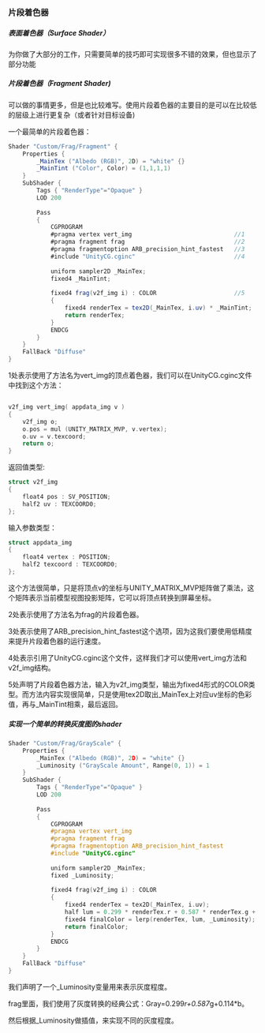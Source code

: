 ### 片段着色器

##### 表面着色器（Surface Shader）

为你做了大部分的工作，只需要简单的技巧即可实现很多不错的效果，但也显示了部分功能

##### 片段着色器（Fragment Shader)

可以做的事情更多，但是也比较难写。使用片段着色器的主要目的是可以在比较低的层级上进行更复杂（或者针对目标设备)

一个最简单的片段着色器：

```c#
Shader "Custom/Frag/Fragment" {
	Properties {
		_MainTex ("Albedo (RGB)", 2D) = "white" {}
		_MainTint ("Color", Color) = (1,1,1,1)
	}
	SubShader {
		Tags { "RenderType"="Opaque" }
		LOD 200
 
		Pass
		{
			CGPROGRAM
			#pragma vertex vert_img                             //1
			#pragma fragment frag                               //2
			#pragma fragmentoption ARB_precision_hint_fastest   //3
			#include "UnityCG.cginc"                            //4
 
			uniform sampler2D _MainTex;
			fixed4 _MainTint;
 
			fixed4 frag(v2f_img i) : COLOR                      //5
			{
				fixed4 renderTex = tex2D(_MainTex, i.uv) * _MainTint;
				return renderTex;
			}
			ENDCG
		}
	}
	FallBack "Diffuse"
}
```

1处表示使用了方法名为vert_img的顶点着色器，我们可以在UnityCG.cginc文件中找到这个方法：

```c++

v2f_img vert_img( appdata_img v )
{
	v2f_img o;
	o.pos = mul (UNITY_MATRIX_MVP, v.vertex);
	o.uv = v.texcoord;
	return o;
}
```

返回值类型:

```c++
struct v2f_img
{
	float4 pos : SV_POSITION;
	half2 uv : TEXCOORD0;
};
```

输入参数类型：

```c++
struct appdata_img
{
	float4 vertex : POSITION;
	half2 texcoord : TEXCOORD0;
};
```

这个方法很简单，只是将顶点v的坐标与UNITY_MATRIX_MVP矩阵做了乘法，这个矩阵表示当前模型视图投影矩阵，它可以将顶点转换到屏幕坐标。

2处表示使用了方法名为frag的片段着色器。

3处表示使用了ARB_precision_hint_fastest这个选项，因为这我们要使用低精度来提升片段着色器的运行速度。

4处表示引用了UnityCG.cginc这个文件，这样我们才可以使用vert_img方法和v2f_img结构。

5处声明了片段着色器方法，输入为v2f_img类型，输出为fixed4形式的COLOR类型。而方法内容实现很简单，只是使用tex2D取出_MainTex上对应uv坐标的色彩值，再与_MainTint相乘，最后返回。



##### 实现一个简单的转换灰度图的shader

```c++
Shader "Custom/Frag/GrayScale" {
	Properties {
		_MainTex ("Albedo (RGB)", 2D) = "white" {}
		_Luminosity ("GrayScale Amount", Range(0, 1)) = 1
	}
	SubShader {
		Tags { "RenderType"="Opaque" }
		LOD 200
 
		Pass
		{
			CGPROGRAM
			#pragma vertex vert_img
			#pragma fragment frag
			#pragma fragmentoption ARB_precision_hint_fastest
			#include "UnityCG.cginc"
 
			uniform sampler2D _MainTex;
			fixed _Luminosity;
 
			fixed4 frag(v2f_img i) : COLOR
			{
				fixed4 renderTex = tex2D(_MainTex, i.uv);
				half lum = 0.299 * renderTex.r + 0.587 * renderTex.g + 0.114 * renderTex.b;
				fixed4 finalColor = lerp(renderTex, lum, _Luminosity);
				return finalColor;
			}
			ENDCG
		}
	}
	FallBack "Diffuse"
}
```

我们声明了一个_Luminosity变量用来表示灰度程度。

frag里面，我们使用了灰度转换的经典公式：Gray=0.299*r+0.587*g+0.114*b。

然后根据_Luminosity做插值，来实现不同的灰度程度。